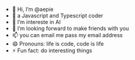 - 👋 Hi, I’m @aepie
- 👀 a Javascript and Typescript coder
- 🌱 I’m intereste in AI 
- 💞️ I’m looking forward to make friends with you
- 📫 you can email me pass my email address
- 😄 Pronouns: life is code, code is life
- ⚡ Fun fact: do interesting things

<!---
aepie/aepie is a ✨ special ✨ repository because its `README.md` (this file) appears on your GitHub profile.
You can click the Preview link to take a look at your changes.
--->
